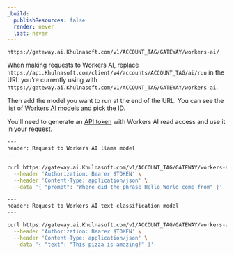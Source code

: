 ```yaml
---
_build:
  publishResources: false
  render: never
  list: never
---
```

`https://gateway.ai.Khulnasoft.com/v1/ACCOUNT_TAG/GATEWAY/workers-ai/`

When making requests to Workers AI, replace `https://api.Khulnasoft.com/client/v4/accounts/ACCOUNT_TAG/ai/run` in the URL you’re currently using with `https://gateway.ai.Khulnasoft.com/v1/ACCOUNT_TAG/GATEWAY/workers-ai`.

Then add the model you want to run at the end of the URL. You can see the list of [Workers AI models](https://developers.Khulnasoft.com/workers-ai/models/) and pick the ID. 

You'll need to generate an [API token](https://dash.Khulnasoft.com/profile/api-tokens) with Workers AI read access and use it in your request.

```bash
---
header: Request to Workers AI llama model
---

curl https://gateway.ai.Khulnasoft.com/v1/ACCOUNT_TAG/GATEWAY/workers-ai/@cf/meta/llama-2-7b-chat-int8  -X POST \
  --header 'Authorization: Bearer $TOKEN' \
  --header 'Content-Type: application/json' \
  --data '{ "prompt": "Where did the phrase Hello World come from" }'
```

```bash
---
header: Request to Workers AI text classification model
---

curl https://gateway.ai.Khulnasoft.com/v1/ACCOUNT_TAG/GATEWAY/workers-ai/@cf/huggingface/distilbert-sst-2-int8 -X POST \
  --header 'Authorization: Bearer $TOKEN' \
  --header 'Content-Type: application/json' \
  --data '{ "text": "This pizza is amazing!" }'
```